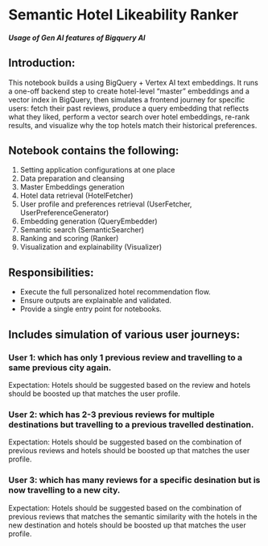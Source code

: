 # Semantic Hotel Likeability Ranker
##### Usage of Gen AI features of Bigquery AI

## Introduction: 

This notebook builds a  using BigQuery + Vertex AI text embeddings. It runs a one-off backend step to create hotel-level “master” embeddings and a vector index in BigQuery, then simulates a frontend journey for specific users: fetch their past reviews, produce a query embedding that reflects what they liked, perform a vector search over hotel embeddings, re-rank results, and visualize why the top hotels match their historical preferences.



## Notebook contains the following:

1. Setting application configurations at one place
2. Data preparation and cleansing
3. Master Embeddings generation
4. Hotel data retrieval (HotelFetcher)
5. User profile and preferences retrieval (UserFetcher, UserPreferenceGenerator)
6. Embedding generation (QueryEmbedder)
7. Semantic search (SemanticSearcher)
8. Ranking and scoring (Ranker)
9. Visualization and explainability (Visualizer)

## Responsibilities:
- Execute the full personalized hotel recommendation flow.
- Ensure outputs are explainable and validated.
- Provide a single entry point for notebooks.

## Includes simulation of various user journeys:

### User 1: which has only 1 previous review and travelling to a same previous city again.

Expectation: Hotels should be suggested based on the review and hotels should be boosted up that matches the user profile.

### User 2: which has 2-3 previous reviews for multiple destinations but travelling to a previous travelled destination.

Expectation: Hotels should be suggested based on the combination of previous reviews and hotels should be boosted up that matches the user profile.

### User 3: which has many reviews for a specific desination but is now travelling to a new city.

Expectation: Hotels should be suggested based on the combination of previous reviews that matches the semantic similarity with the hotels in the new destination and hotels should be boosted up that matches the user profile.
